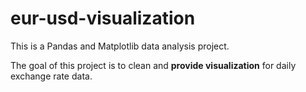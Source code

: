 # eur-usd-visualization
This is a Pandas and Matplotlib data analysis project.

The goal of this project is to clean and **provide visualization** for daily exchange rate data.
